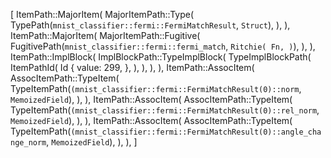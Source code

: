 [
    ItemPath::MajorItem(
        MajorItemPath::Type(
            TypePath(`mnist_classifier::fermi::FermiMatchResult`, `Struct`),
        ),
    ),
    ItemPath::MajorItem(
        MajorItemPath::Fugitive(
            FugitivePath(`mnist_classifier::fermi::fermi_match`, `Ritchie(
                Fn,
            )`),
        ),
    ),
    ItemPath::ImplBlock(
        ImplBlockPath::TypeImplBlock(
            TypeImplBlockPath(
                ItemPathId(
                    Id {
                        value: 299,
                    },
                ),
            ),
        ),
    ),
    ItemPath::AssocItem(
        AssocItemPath::TypeItem(
            TypeItemPath(`(mnist_classifier::fermi::FermiMatchResult(0)::norm`, `MemoizedField`),
        ),
    ),
    ItemPath::AssocItem(
        AssocItemPath::TypeItem(
            TypeItemPath(`(mnist_classifier::fermi::FermiMatchResult(0)::rel_norm`, `MemoizedField`),
        ),
    ),
    ItemPath::AssocItem(
        AssocItemPath::TypeItem(
            TypeItemPath(`(mnist_classifier::fermi::FermiMatchResult(0)::angle_change_norm`, `MemoizedField`),
        ),
    ),
]
